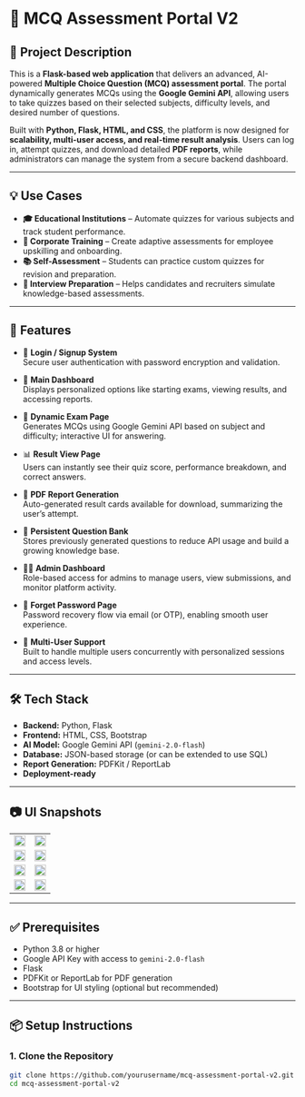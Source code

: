 # 🚀 MCQ Assessment Portal V2

## 📘 Project Description

This is a **Flask-based web application** that delivers an advanced, AI-powered **Multiple Choice Question (MCQ) assessment portal**. The portal dynamically generates MCQs using the **Google Gemini API**, allowing users to take quizzes based on their selected subjects, difficulty levels, and desired number of questions.

Built with **Python, Flask, HTML, and CSS**, the platform is now designed for **scalability, multi-user access, and real-time result analysis**. Users can log in, attempt quizzes, and download detailed **PDF reports**, while administrators can manage the system from a secure backend dashboard.

---

## 💡 Use Cases

- **🎓 Educational Institutions** – Automate quizzes for various subjects and track student performance.
- **🏢 Corporate Training** – Create adaptive assessments for employee upskilling and onboarding.
- **📚 Self-Assessment** – Students can practice custom quizzes for revision and preparation.
- **🧠 Interview Preparation** – Helps candidates and recruiters simulate knowledge-based assessments.

---

## 🚀 Features

- 🔐 **Login / Signup System**  
  Secure user authentication with password encryption and validation.

- 🧾 **Main Dashboard**  
  Displays personalized options like starting exams, viewing results, and accessing reports.

- 🧠 **Dynamic Exam Page**  
  Generates MCQs using Google Gemini API based on subject and difficulty; interactive UI for answering.

- 📊 **Result View Page**  
  Users can instantly see their quiz score, performance breakdown, and correct answers.

- 📄 **PDF Report Generation**  
  Auto-generated result cards available for download, summarizing the user’s attempt.

- 📁 **Persistent Question Bank**  
  Stores previously generated questions to reduce API usage and build a growing knowledge base.

- 👨‍💼 **Admin Dashboard**  
  Role-based access for admins to manage users, view submissions, and monitor platform activity.

- 🔁 **Forget Password Page**  
  Password recovery flow via email (or OTP), enabling smooth user experience.

- 🧪 **Multi-User Support**  
  Built to handle multiple users concurrently with personalized sessions and access levels.

---

## 🛠️ Tech Stack

- **Backend:** Python, Flask  
- **Frontend:** HTML, CSS, Bootstrap  
- **AI Model:** Google Gemini API (`gemini-2.0-flash`)  
- **Database:** JSON-based storage (or can be extended to use SQL)  
- **Report Generation:** PDFKit / ReportLab  
- **Deployment-ready**

---

## 📷 UI Snapshots

<table>
  <tr>
    <td><img src="https://github.com/user-attachments/assets/dcdcdbfe-4b79-4219-8458-05bb62fdfdd1" width="100%"/></td>
    <td><img src="https://github.com/user-attachments/assets/43d7d2a5-5e41-433e-8909-e14dc258f1f8" width="100%"/></td>
  </tr>
  <tr>
    <td><img src="https://github.com/user-attachments/assets/8f5e2516-34e1-4cf1-b295-4fa3fe6eaf91" width="100%"/></td>
    <td><img src="https://github.com/user-attachments/assets/b69cf2ca-be67-4780-858d-1a371746db02" width="100%"/></td>
  </tr>
  <tr>
    <td><img src="https://github.com/user-attachments/assets/31cc15ec-074a-4034-8c87-9ebaa805190b" width="100%"/></td>
    <td><img src="https://github.com/user-attachments/assets/19c8fb9b-7242-4d7a-a066-3eca045523b7" width="100%"/></td>
  </tr>
  <tr>
    <td><img src="https://github.com/user-attachments/assets/cf067197-ef50-45ba-a0d2-bd8f15d14ad5" width="100%"/></td>
    <td><img src="https://github.com/user-attachments/assets/1dcb9446-0c4f-4a4d-9d59-2e5accc94807" width="100%"/></td>
  </tr>
</table>

---

## ✅ Prerequisites

- Python 3.8 or higher  
- Google API Key with access to `gemini-2.0-flash`  
- Flask  
- PDFKit or ReportLab for PDF generation  
- Bootstrap for UI styling (optional but recommended)

---

## 📦 Setup Instructions

### 1. Clone the Repository

```bash
git clone https://github.com/yourusername/mcq-assessment-portal-v2.git
cd mcq-assessment-portal-v2
